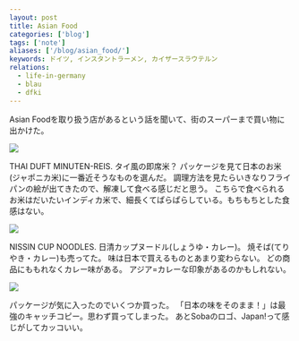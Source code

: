 ```yaml
---
layout: post
title: Asian Food
categories: ['blog']
tags: ['note']
aliases: ['/blog/asian_food/']
keywords: ドイツ, インスタントラーメン, カイザースラウテルン
relations:
  - life-in-germany
  - blau
  - dfki
---
```


Asian Foodを取り扱う店があるという話を聞いて、街のスーパーまで買い物に出かけた。

<img src="/img/blog_2013-10-11%2019.23.45-2.jpg" class="image-on-frame-medium image-fade">

THAI DUFT MINUTEN-REIS. タイ風の即席米？ パッケージを見て日本のお米(ジャポニカ米)に一番近そうなものを選んだ。
調理方法を見たらいきなりフライパンの絵が出てきたので、解凍して食べる感じだと思う。
こちらで食べられるお米はだいたいインディカ米で、細長くてぱらぱらしている。もちもちとした食感はない。

<img src="/img/blog_2013-10-11%2019.09.45.jpg" class="image-on-frame-medium image-fade">

NISSIN CUP NOODLES. 日清カップヌードル(しょうゆ・カレー)。
焼そば(てりやき・カレー)も売ってた。
味は日本で買えるものとあまり変わらない。
どの商品にももれなくカレー味がある。
アジア=カレーな印象があるのかもしれない。

<img src="/img/blog_2013-10-11%2019.13.49-1.jpg" class="image-on-frame-medium image-fade">

パッケージが気に入ったのでいくつか買った。
「日本の味をそのまま！」は最強のキャッチコピー。思わず買ってしまった。
あとSobaのロゴ、Japan!って感じがしてカッコいい。
